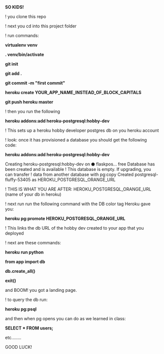 <B> SO KIDS! </B>


! you clone this repo

! next you cd into this project folder

! run commands:

<B> virtualenv venv </b>

<b> . venv/bin/activate </b>

<B> git init </B>

<B> git add . </B>

<B> git commit -m "first commit"</B>

<B> heroku create YOUR_APP_NAME_INSTEAD_OF_BLOCK_CAPITALS</B>

<B> git push heroku master </B>


! then you run the following

<B> heroku addons:add heroku-postgresql:hobby-dev </B>

! This sets up a heroku hobby developer postgres db on you heroku account

! look: once it has provisioned a database you should get the following code:

<B> heroku addons:add heroku-postgresql:hobby-dev </B>

Creating heroku-postgresql:hobby-dev on ⬢ flaskpos... free
Database has been created and is available
 ! This database is empty. If upgrading, you can transfer
 ! data from another database with pg:copy
Created postgresql-fluffy-53405 as HEROKU_POSTGRESQL_ORANGE_URL

! THIS IS WHAT YOU ARE AFTER: HEROKU_POSTGRESQL_ORANGE_URL (name of your db in heroku)

! next run  run the following command with the DB color tag Heroku gave you:

 <b> heroku pg:promote HEROKU_POSTGRESQL_ORANGE_URL </B>

! This links the db URL of the hobby dev created to your app that you deployed

! next are these commands:

<b> heroku run python </B>

<b> from app import db </B>

<b> db.create_all() </B>

<b> exit() </B>

and BOOM!
you got a landing page.


! to query the db run:

<b> heroku pg:psql </B>

and then when pg opens you can do as we learned in class:

<b> SELECT * FROM users; </B>

etc........

GOOD LUCK!




